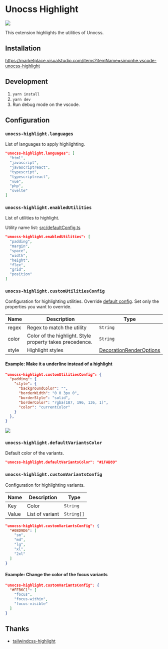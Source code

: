 # Unocss Highlight

![](https://github.com/Simon-He95/vscode-unocss-highlight/main/assets/visual-image.png)

This extension highlights the utilities of Unocss.

## Installation

<https://marketplace.visualstudio.com/items?itemName=simonhe.vscode-unocss-highlight>

## Development

1. `yarn install`
2. `yarn dev`
3. Run debug mode on the vscode.

## Configuration

### `unocss-highlight.languages`

List of languages to apply highlighting.

```json
"unocss-highlight.languages": [
  "html",
  "javascript",
  "javascriptreact",
  "typescript",
  "typescriptreact",
  "vue",
  "php",
  "svelte"
]
```

### `unocss-highlight.enabledUtilities`

List of utilities to highlight.

Utility name list: [src/defaultConfig.ts](https://github.com/Simon-He95/vscode-unocss-highlight/blob/main/src/defaultConfig.ts)

```json
"unocss-highlight.enabledUtilities": [
  "padding",
  "margin",
  "space",
  "width",
  "height",
  "flex",
  "grid",
  "position"
]
```

### `unocss-highlight.customUtilitiesConfig`

Configuration for highlighting utilities.
Override [default config](https://github.com/Simon-He95/vscode-unocss-highlight/blob/main/src/defaultConfig.ts).
Set only the properties you want to override.

| Name  | Description                                              | Type                                                                                                       |
| ----- | -------------------------------------------------------- | ---------------------------------------------------------------------------------------------------------- |
| regex | Regex to match the utility                               | `String`                                                                                                   |
| color | Color of the highlight. Style property takes precedence. | `String`                                                                                                   |
| style | Highlight styles                                         | [DecorationRenderOptions](https://code.visualstudio.com/api/references/vscode-api#DecorationRenderOptions) |

#### Example: Make it a underline instead of a highlight

```json
"unocss-highlight.customUtilitiesConfig": {
  "padding": {
    "style": {
      "backgroundColor": "",
      "borderWidth": "0 0 3px 0",
      "borderStyle": "solid",
      "borderColor": "rgba(187, 196, 136, 1)",
      "color": "currentColor"
    }
  },
}
```

![](https://github.com/Simon-He95/vscode-unocss-highlight/main/assets/example-configs.png)

### `unocss-highlight.defaultVariantsColor`

Default color of the variants.

```json
"unocss-highlight.defaultVariantsColor": "#1FAB89"
```

### `unocss-highlight.customVariantsConfig`

Configuration for highlighting variants.

| Name  | Description     | Type       |
| ----- | --------------- | ---------- |
| Key   | Color           | `String`   |
| Value | List of variant | `String[]` |

```json
"unocss-highlight.customVariantsConfig": {
  "#08D9D6": [
    "sm",
    "md",
    "lg",
    "xl",
    "2xl"
  ]
}
```

#### Example: Change the color of the focus variants

```json
"unocss-highlight.customVariantsConfig": {
  "#FFB6C1": [
    "focus",
    "focus-within",
    "focus-visible"
  ]
}
```

## Thanks
- [tailwindcss-highlight](https://github.com/ellreka/tailwindcss-highlight)
